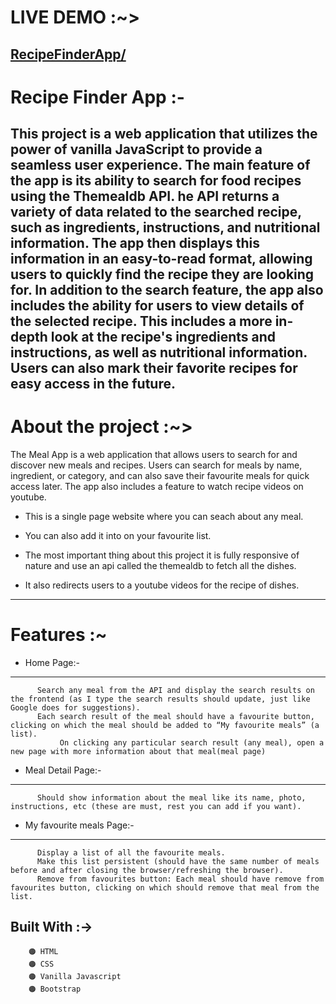 # LIVE DEMO :~>
[RecipeFinderApp/](/)
---
# Recipe Finder App :-
This project is a web application that utilizes the power of vanilla JavaScript to provide a seamless user experience. The main feature of the app is its ability to search for food recipes using the Themealdb API.
he API returns a variety of data related to the searched recipe, such as ingredients, instructions, and nutritional information. The app then displays this information in an easy-to-read format, allowing users to
quickly find the recipe they are looking for.
In addition to the search feature, the app also includes the ability for users to view details of the selected recipe. This includes a more in-depth look at the recipe's ingredients and instructions, as well as
nutritional information. Users can also mark their favorite recipes for easy access in the future.
---
# About the project :~>
The Meal App is a web application that allows users to search for and discover new meals and recipes. Users can search for meals by name, ingredient, or category, and can also save their favourite meals for quick access later.
The app also includes a feature to watch recipe videos on youtube.
 
 * This is a single page website where you can seach about any meal.

 * You can also add it into on your favourite list.

 * The most important thing about this project it is fully responsive of nature and use an api called the themealdb to fetch all the dishes.

 * It also redirects users to a youtube videos for the recipe of dishes.
---
# Features :~
* Home Page:-
---
          Search any meal from the API and display the search results on the frontend (as I type the search results should update, just like Google does for suggestions).
          Each search result of the meal should have a favourite button, clicking on which the meal should be added to “My favourite meals” (a list).
               On clicking any particular search result (any meal), open a new page with more information about that meal(meal page)
* Meal Detail Page:-
---
          Should show information about the meal like its name, photo, instructions, etc (these are must, rest you can add if you want).
         
* My favourite meals Page:-
---
          Display a list of all the favourite meals.
          Make this list persistent (should have the same number of meals before and after closing the browser/refreshing the browser).
          Remove from favourites button: Each meal should have remove from favourites button, clicking on which should remove that meal from the list.
         
 ## Built With :->

        🟠 HTML 
        🟠 CSS 
        🟠 Vanilla Javascript 
        🟠 Bootstrap
       
